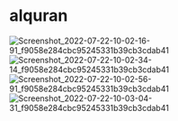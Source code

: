 # alquran

![Screenshot_2022-07-22-10-02-16-91_f9058e284cbc95245331b39cb3cdab41](https://user-images.githubusercontent.com/91692235/188277666-39dade4d-c7d0-492d-89cf-5f945a45d8de.jpg)
![Screenshot_2022-07-22-10-02-34-14_f9058e284cbc95245331b39cb3cdab41](https://user-images.githubusercontent.com/91692235/188277669-d7c9af36-e47c-40e9-978a-5dadada8f380.jpg)
![Screenshot_2022-07-22-10-02-56-91_f9058e284cbc95245331b39cb3cdab41](https://user-images.githubusercontent.com/91692235/188277677-aa34c71b-510f-4389-8326-352cd5232076.jpg)
![Screenshot_2022-07-22-10-03-04-31_f9058e284cbc95245331b39cb3cdab41](https://user-images.githubusercontent.com/91692235/188277678-6b80ca3e-7c28-4c4f-ba48-2114e8288875.jpg)
